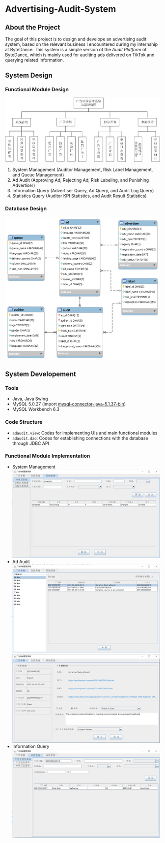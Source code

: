 # Advertising-Audit-System
## About the Project
The goal of this project is to design and develope an advertising audit system, based on the relevant business I encountered during my internship at ByteDance. This system is a simple version of the _Audit Platform_ of ByteDance, which is mainly used for auditing ads delivered on TikTok and querying related information.  
## System Design
### Functional Module Design
![image](https://github.com/aubrey-zyx/Advertising-Audit-System/blob/main/pics/modules.jpg)
1. System Management (Auditor Management, Risk Label Management, and Queue Management)
2. Ad Audit (Approving Ad, Rejecting Ad, Risk Labeling, and Punishing Advertiser)
3. Information Query (Advertiser Query, Ad Query, and Audit Log Query)
4. Statistics Query (Auditor KPI Statistics, and Audit Result Statistics)
### Database Design
![image](https://github.com/aubrey-zyx/Advertising-Audit-System/blob/main/pics/database.png)
## System Developement
### Tools
* Java, Java Swing
* MySQL 5.0.27 (import [mysql-connector-java-5.1.37-bin](https://jar-download.com/artifacts/mysql/mysql-connector-java/5.1.37/source-code))
* MySQL Workbench 6.3
### Code Structure
* `adaudit.view`: Codes for implementing UIs and main functional modules
* `adaudit.dao`: Codes for establishing connections with the database through JDBC API
### Functional Module Implementation
* System Management
  ![image](https://github.com/aubrey-zyx/Advertising-Audit-System/blob/main/pics/system_management.png)
* Ad Audit
  ![image](https://github.com/aubrey-zyx/Advertising-Audit-System/blob/main/pics/ad_audit_1.png)
  ![image](https://github.com/aubrey-zyx/Advertising-Audit-System/blob/main/pics/ad_audit_2.png)
* Information Query
  ![image](https://github.com/aubrey-zyx/Advertising-Audit-System/blob/main/pics/info_query.png)
